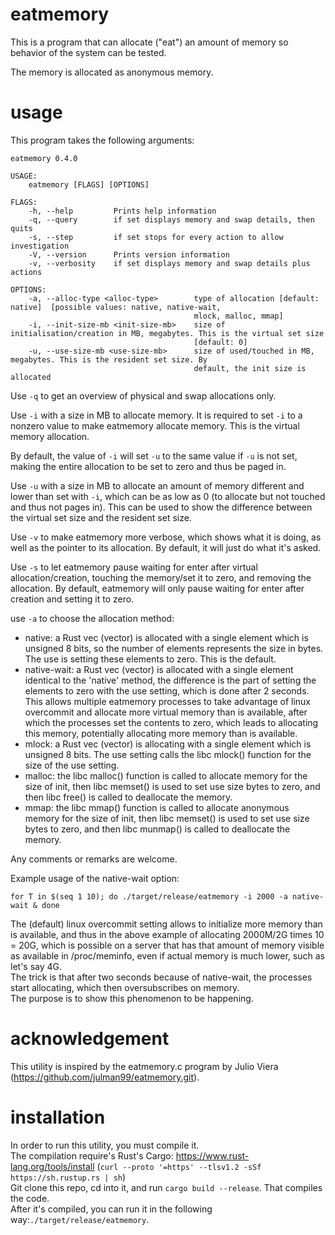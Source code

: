 # eatmemory
This is a program that can allocate ("eat") an amount of memory so behavior of the system can be tested.

The memory is allocated as anonymous memory.

# usage
This program takes the following arguments:
```
eatmemory 0.4.0

USAGE:
    eatmemory [FLAGS] [OPTIONS]

FLAGS:
    -h, --help         Prints help information
    -q, --query        if set displays memory and swap details, then quits
    -s, --step         if set stops for every action to allow investigation
    -V, --version      Prints version information
    -v, --verbosity    if set displays memory and swap details plus actions

OPTIONS:
    -a, --alloc-type <alloc-type>        type of allocation [default: native]  [possible values: native, native-wait,
                                         mlock, malloc, mmap]
    -i, --init-size-mb <init-size-mb>    size of initialisation/creation in MB, megabytes. This is the virtual set size
                                         [default: 0]
    -u, --use-size-mb <use-size-mb>      size of used/touched in MB, megabytes. This is the resident set size. By
                                         default, the init size is allocated
```

Use `-q` to get an overview of physical and swap allocations only.  

Use `-i` with a size in MB to allocate memory. It is required to set `-i` to a nonzero value to make eatmemory allocate memory. This is the virtual memory allocation.  

By default, the value of `-i` will set `-u` to the same value if `-u` is not set, making the entire allocation to be set to zero and thus be paged in.

Use `-u` with a size in MB to allocate an amount of memory different and lower than set with `-i`, which can be as low as 0 (to allocate but not touched and thus not pages in).
This can be used to show the difference between the virtual set size and the resident set size.

Use `-v` to make eatmemory more verbose, which shows what it is doing, as well as the pointer to its allocation. By default, it will just do what it's asked.

Use `-s` to let eatmemory pause waiting for enter after virtual allocation/creation, touching the memory/set it to zero, and removing the allocation. By default, eatmemory will only pause waiting for enter after creation and setting it to zero.

use `-a` to choose the allocation method:

- native: a Rust vec (vector) is allocated with a single element which is unsigned 8 bits, so the number of elements represents the size in bytes. The use is setting these elements to zero. This is the default.   
- native-wait: a Rust vec (vector) is allocated with a single element identical to the 'native' method, the difference is the part of setting the elements to zero with the use setting, which is done after 2 seconds. This allows multiple eatmemory processes to take advantage of linux overcommit and allocate more virtual memory than is available, after which the processes set the contents to zero, which leads to allocating this memory, potentially allocating more memory than is available.  
- mlock: a Rust vec (vector) is allocating with a single element which is unsigned 8 bits. The use setting calls the libc mlock() function for the size of the use setting.
- malloc: the libc malloc() function is called to allocate memory for the size of init, then libc memset() is used to set use size bytes to zero, and then libc free() is called to deallocate the memory.
- mmap: the libc mmap() function is called to allocate anonymous memory for the size of init, then libc memset() is used to set use size bytes to zero, and then libc munmap() is called to deallocate the memory.

Any comments or remarks are welcome.

Example usage of the native-wait option:
```shell
for T in $(seq 1 10); do ./target/release/eatmemory -i 2000 -a native-wait & done
```
The (default) linux overcommit setting allows to initialize more memory than is available, and thus in the above example of allocating 2000M/2G times 10 = 20G, which is possible on a server that has that amount of memory visible as available in /proc/meminfo, even if actual memory is much lower, such as let's say 4G.  
The trick is that after two seconds because of native-wait, the processes start allocating, which then oversubscribes on memory.  
The purpose is to show this phenomenon to be happening.

# acknowledgement
This utility is inspired by the eatmemory.c program by Julio Viera (https://github.com/julman99/eatmemory.git).

# installation
In order to run this utility, you must compile it.  
The compilation require's Rust's Cargo: https://www.rust-lang.org/tools/install (`curl --proto '=https' --tlsv1.2 -sSf https://sh.rustup.rs | sh`)  
Git clone this repo, cd into it, and run `cargo build --release`. That compiles the code.  
After it's compiled, you can run it in the following way:`./target/release/eatmemory`.
